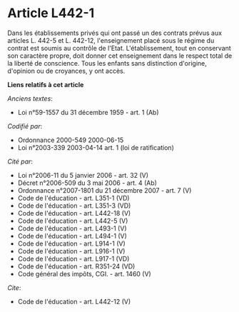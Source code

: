# Article L442-1

Dans les établissements privés qui ont passé un des contrats prévus aux articles L. 442-5 et L. 442-12, l'enseignement placé
sous le régime du contrat est soumis au contrôle de l'Etat. L'établissement, tout en conservant son caractère propre, doit
donner cet enseignement dans le respect total de la liberté de conscience. Tous les enfants sans distinction d'origine,
d'opinion ou de croyances, y ont accès.

**Liens relatifs à cet article**

_Anciens textes_:

  - Loi n°59-1557 du 31 décembre 1959 - art. 1 (Ab)

_Codifié par_:

  - Ordonnance 2000-549 2000-06-15
  - Loi n°2003-339 2003-04-14 art. 1 (loi de ratification)

_Cité par_:

  - Loi n°2006-11 du 5 janvier 2006 - art. 32 (V)
  - Décret n°2006-509 du 3 mai 2006 - art. 4 (Ab)
  - Ordonnance n°2007-1801 du 21 décembre 2007 - art. 7 (V)
  - Code de l'éducation - art. L351-1 (VD)
  - Code de l'éducation - art. L351-3 (VD)
  - Code de l'éducation - art. L442-18 (V)
  - Code de l'éducation - art. L442-5 (V)
  - Code de l'éducation - art. L493-1 (V)
  - Code de l'éducation - art. L494-1 (V)
  - Code de l'éducation - art. L914-1 (V)
  - Code de l'éducation - art. L916-1 (V)
  - Code de l'éducation - art. L917-1 (VD)
  - Code de l'éducation - art. R351-24 (VD)
  - Code général des impôts, CGI. - art. 1460 (V)

_Cite_:

  - Code de l'éducation - art. L442-12 (V)
